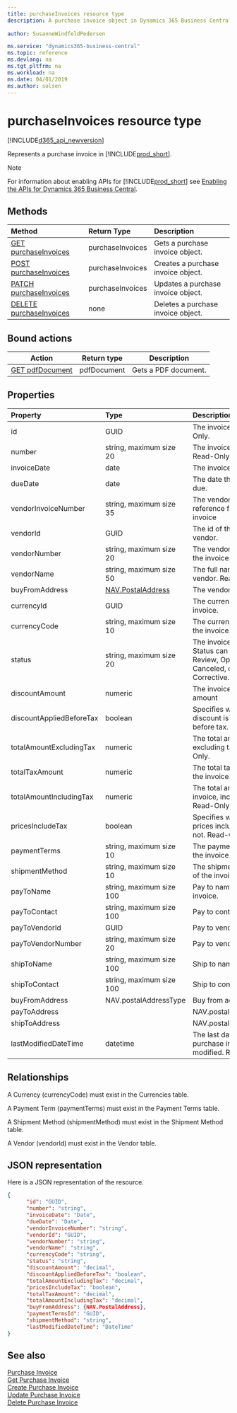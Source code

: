 ```yaml
---
title: purchaseInvoices resource type
description: A purchase invoice object in Dynamics 365 Business Central.
 
author: SusanneWindfeldPedersen

ms.service: "dynamics365-business-central"
ms.topic: reference
ms.devlang: na
ms.tgt_pltfrm: na
ms.workload: na
ms.date: 04/01/2019
ms.author: solsen
---
```


# purchaseInvoices resource type

[!INCLUDE[d365_api_newversion](../../includes/d365_api_newversion.md)]

Represents a purchase invoice in [!INCLUDE[prod_short](../../../includes/prod_short.md)]. 

> [!NOTE]  
> For information about enabling APIs for [!INCLUDE[prod_short](../../../includes/prod_short.md)] see [Enabling the APIs for Dynamics 365 Business Central](../enabling-apis-for-dynamics-nav.md).

## Methods

| Method                                                             | Return Type    |Description                     |
|:-------------------------------------------------------------------|:---------------|:-------------------------------|
|[GET purchaseInvoices](../api/dynamics_purchaseinvoice_get.md)      |purchaseInvoices|Gets a purchase invoice object.|
|[POST purchaseInvoices](../api/dynamics_create_purchaseinvoice.md)  |purchaseInvoices|Creates a purchase invoice object.|
|[PATCH purchaseInvoices](../api/dynamics_purchaseinvoice_update.md) |purchaseInvoices|Updates a purchase invoice object.|
|[DELETE purchaseInvoices](../api/dynamics_purchaseinvoice_delete.md)|none            |Deletes a purchase invoice object.|

## Bound actions

|Action          |Return type   |Description         |
|----------------|--------------|--------------------|
|[GET pdfDocument](../api/dynamics_salesquote_pdfdocument.md)|pdfDocument|Gets a PDF document.|


## Properties

| Property              | Type              |Description                                                |
|:----------------------|:----------------------|:----------------------------------------------------------|
|id                     |GUID                   |The invoice ID. Read-Only.                                 |
|number                 |string, maximum size 20|The invoice number. Read-Only.                             |
|invoiceDate            |date                   |The invoice date                                           |
|dueDate                |date                   |The date the invoice is due.                               |
|vendorInvoiceNumber    |string, maximum size 35|The vendor sales order reference for the invoice           |
|vendorId               |GUID                   |The id of the invoice vendor.                              |
|vendorNumber           |string, maximum size 20|The vendor number for the invoice.                         |
|vendorName             |string, maximum size 50|The full name of the vendor. Read-Only.                    |
|buyFromAddress         |[NAV.PostalAddress](../resources/dynamics_complextypes.md)|The vendor's address.  |
|currencyId           |GUID|The currency Id for the invoice.                         |
|currencyCode           |string, maximum size 10|The currency code for the invoice.                         |
|status                 |string, maximum size 20|The invoice status. Status can be: Draft, In Review, Open, Paid, Canceled, or Corrective. Read-Only.|
|discountAmount         |numeric                |The invoice discount amount                                |
|discountAppliedBeforeTax|boolean               |Specifies whether the discount is applied before tax.      |
|totalAmountExcludingTax|numeric                |The total amount excluding tax. Read-Only.                 |
|totalTaxAmount         |numeric                |The total tax amount for the invoice. Read-Only.           |
|totalAmountIncludingTax|numeric                |The total amount for the invoice, including tax. Read-Only.|
|pricesIncludeTax       |boolean                |Specifies whether the prices include Tax or not. Read-Only.|
|paymentTerms           |string, maximum size 10|The payment terms of the invoice.                          |
|shipmentMethod         |string, maximum size 10|The shipment method of the invoice.                        |
|payToName|string, maximum size 100 |Pay to name of the invoice. |
|payToContact|string, maximum size 100 |Pay to contact|
|payToVendorId|GUID |Pay to vendor id. |
|payToVendorNumber|string, maximum size 20 |Pay to vendor number |
|shipToName|string, maximum size 100|Ship to name. |
|shipToContact|string, maximum size 100|Ship to contact. |
|buyFromAddress|NAV.postalAddressType |Buy from address. |
|payToAddress| |NAV.postalAddressType |Pay to address. |
|shipToAddress| |NAV.postalAddressType |Ship to address. |
|lastModifiedDateTime   |datetime               |The last datetime the purchase invoice was modified. Read-Only.|


## Relationships
A Currency (currencyCode) must exist in the Currencies table.

A Payment Term (paymentTerms) must exist in the Payment Terms table.

A Shipment Method (shipmentMethod) must exist in the Shipment Method table.

A Vendor (vendorId) must exist in the Vendor table.

## JSON representation

Here is a JSON representation of the resource.


```json
{
      "id": "GUID",
      "number": "string",
      "invoiceDate": "Date",
      "dueDate": "Date",
      "vendorInvoiceNumber": "string",
      "vendorId": "GUID",
      "vendorNumber": "string",
      "vendorName": "string",
      "currencyCode": "string",
      "status": "string",
      "discountAmount": "decimal",
      "discountAppliedBeforeTax": "boolean",
      "totalAmountExcludingTax": "decimal",
      "pricesIncludeTax": "boolean",
      "totalTaxAmount": "decimal",
      "totalAmountIncludingTax": "decimal",
      "buyFromAddress": {NAV.PostalAddress},
      "paymentTermsId": "GUID",
      "shipmentMethod": "string",
      "lastModifiedDateTime": "DateTime"
}
```
## See also

[Purchase Invoice](../resources/dynamics_purchaseinvoice.md)  
[Get Purchase Invoice](../api/dynamics_purchaseinvoice_get.md)  
[Create Purchase Invoice](../api/dynamics_create_purchaseinvoice.md)  
[Update Purchase Invoice](../api/dynamics_purchaseinvoice_update.md)  
[Delete Purchase Invoice](../api/dynamics_purchaseinvoice_delete.md)  
